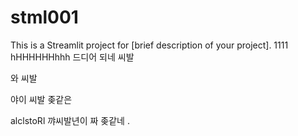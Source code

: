 # stml001

This is a Streamlit project for [brief description of your project].
1111
hHHHHHHhhh
드디어 되네 씨발

와 씨발 


야이 씨발 좆같은 

alclstoRl
꺄씨발년이 짜 좆같네 .

